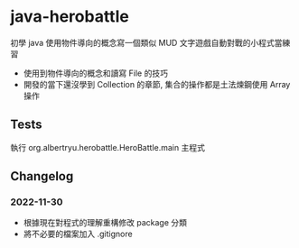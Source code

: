 # java-herobattle
初學 java 使用物件導向的概念寫一個類似 MUD 文字遊戲自動對戰的小程式當練習
- 使用到物件導向的概念和讀寫 File 的技巧
- 開發的當下還沒學到 Collection 的章節, 集合的操作都是土法煉鋼使用 Array 操作

## Tests
執行 org.albertryu.herobattle.HeroBattle.main 主程式

## Changelog
### 2022-11-30
- 根據現在對程式的理解重構修改 package 分類
- 將不必要的檔案加入 .gitignore